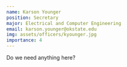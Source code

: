 ```yaml
---
name: Karson Younger
position: Secretary
major: Electrical and Computer Engineering
email: karson.younger@okstate.edu
img: assets/officers/kyounger.jpg
importance: 4
---
```

Do we need anything here?